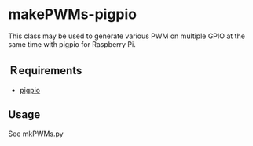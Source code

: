 # makePWMs-pigpio

This class may be used to generate various PWM on multiple GPIO at the same time with pigpio for Raspberry Pi.

## Ｒequirements
- [pigpio](http://abyz.me.uk/rpi/pigpio/) 

## Usage
See mkPWMs.py
